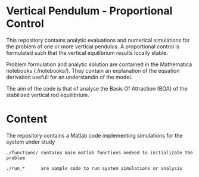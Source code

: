# Vertical Pendulum - Proportional Control

This repository contains analytic evaluations and numerical simulations for the problem of one or more vertical pendulus. A proportional control is formulated such that the vertical equilibrium results locally stable.

Problem formulation and analytic solution are contained in the Mathematica notebooks (./notebooks/). They contain an explanation of the equation derivation usefull for an understandin of the model.

The aim of the code is that of analyse the Basis Of Attraction (BOA) of the stabilized vertical rod equilibrium. 



# Content

The repository contains a Matlab code implementing simulations for the system under study 
    
    ./functions/ contains main matlab functions nedeed to initializate the problem
    
    ./run_*      are sample code to run system simulations or analysis
